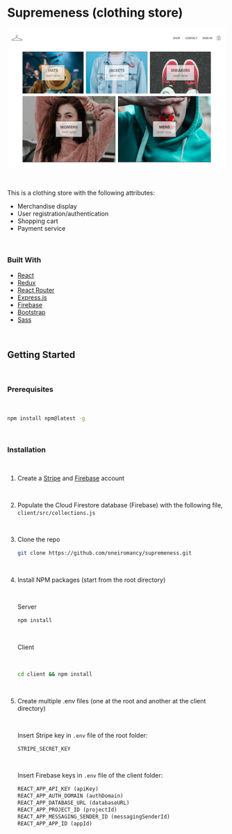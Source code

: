 <!-- PROJECT LOGO -->

# **Supremeness (clothing store)**

<!-- ABOUT THE PROJECT -->

![Product Name Screen Shot](project.png)

<br/>

This is a clothing store with the following attributes:

-   Merchandise display
-   User registration/authentication
-   Shopping cart
-   Payment service

<br/>

### Built With

-   [React](https://reactjs.org/)
-   [Redux](https://redux.js.org/)
-   [React Router](https://reactrouter.com/web/guides/quick-start)
-   [Express.js](https://expressjs.com/)
-   [Firebase](https://firebase.google.com/)
-   [Bootstrap](https://getbootstrap.com/)
-   [Sass](https://sass-lang.com/)

<br/>

<!-- GETTING STARTED -->

## **Getting Started**

<br/>

### Prerequisites

<br/>

```sh
npm install npm@latest -g
```

<br/>

### Installation

<br/>

1.  Create a [Stripe](https://stripe.com/en-gb) and [Firebase](https://firebase.google.com/) account

<br/>

2. Populate the Cloud Firestore database (Firebase) with the following file, `client/src/collections.js`

<br/>

3. Clone the repo

    ```sh
    git clone https://github.com/oneiromancy/supremeness.git
    ```

<br/>

4.  Install NPM packages (start from the root directory)

    <br/>

    Server

    ```sh
    npm install
    ```

    <br/>

    Client

    <br/>

    ```sh
    cd client && npm install
    ```

    <br/>

5.  Create multiple .env files (one at the root and another at the client directory)

    <br/>

    Insert Stripe key in `.env` file of the root folder:

        STRIPE_SECRET_KEY

    <br/>

    Insert Firebase keys in `.env` file of the client folder:

        REACT_APP_API_KEY (apiKey)
        REACT_APP_AUTH_DOMAIN (authDomain)
        REACT_APP_DATABASE_URL (databaseURL)
        REACT_APP_PROJECT_ID (projectId)
        REACT_APP_MESSAGING_SENDER_ID (messagingSenderId)
        REACT_APP_APP_ID (appId)

    <br/>
